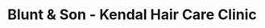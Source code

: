 ---
title: "Blunt & Son - Kendal Hair Care Clinic"
url: /kendal/blunt-und-son-kendal-hair-care-clinic/
shop: Friseur
---